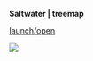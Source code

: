 
**Saltwater | treemap**<br>

[launch/open](http://dsii-2018-unirsm.github.io/claudiapnf/making_visible/beta)

![](https://i.imgur.com/PICs84X.png)

